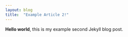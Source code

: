 ```yaml
---
layout: blog
title:  "Example Article 2!"
---
```


**Hello world**, this is my example second Jekyll blog post.